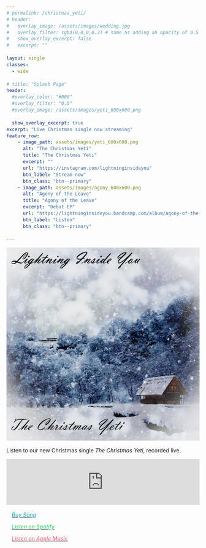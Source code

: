 ```yaml
---
# permalink: /christmas_yeti/
# header:
#   overlay_image: /assets/images/wedding.jpg
#   overlay_filter: rgba(0,0,0,0.3) # same as adding an opacity of 0.5 to a black background
#   show_overlay_excerpt: false
#   excerpt: ""

layout: single
classes:
  - wide

# title: "Splash Page"
header:
  #overlay_color: "#000"
  #overlay_filter: "0.5"
  #overlay_image: /assets/images/yeti_600x600.png
 
  show_overlay_excerpt: true
excerpt: "Live Christmas single now streaming"
feature_row:
    - image_path: assets/images/yeti_600x600.png
      alt: "The Christmas Yeti"
      title: "The Christmas Yeti"
      excerpt: ""
      url: "https://instagram.com/lightninginsideyou"
      btn_label: "Stream now"
      btn_class: "btn--primary" 
    - image_path: assets/images/agony_600x600.png
      alt: "Agony of the Leave"
      title: "Agony of the Leave"
      excerpt: "Debut EP"
      url: "https://lightninginsideyou.bandcamp.com/album/agony-of-the-leave"
      btn_label: "Listen"
      btn_class: "btn--primary"

---
```

![](/assets/images/yeti_600x600.png)

<!-- ![](christmas_yeti.assets/yeti_600x600.png) -->
Listen to our new Christmas single <i>The Christmas Yeti</i>, recorded live.
<iframe style="border: 0; width: 100%; height: 120px;" src="https://bandcamp.com/EmbeddedPlayer/track=3005642738/size=large/bgcol=ffffff/linkcol=0687f5/tracklist=false/artwork=small/transparent=true/" seamless><a href="https://lightninginsideyou.bandcamp.com/track/the-christmas-yeti">The Christmas Yeti by Lightning Inside You</a></iframe>
<style type="text/css">
    .music_links{ 
    	font-family:-apple-system,BlinkMacSystemFont,"Roboto","Segoe UI","Helvetica Neue","Lucida Grande",Arial,sans-serif;
    	Margin-left: 1em;
    	}
</style>

<a href="https://lightninginsideyou.bandcamp.com/track/the-christmas-yeti?action=buy" rel="nofollow noopener noreferrer"><i class="fab fa-bandcamp" style="color:#1DA0C3"  aria-hidden="true"><span class="music_links" style="color:#1DA0C3">Buy Song</span></i></a>

<a href="https://open.spotify.com/album/3UDOna0mHfN5ocfZKucGvl?si=XKF0c6G9Q3WsNNPOvXwRLw" rel="nofollow noopener noreferrer"><i class="fab fa-spotify" style = "color: #1DD05E"  aria-hidden="true"><span class="music_links" style = "color: #1DD05E">Listen on Spotify</span></i></a>

<a href="https://music.apple.com/us/album/the-christmas-yeti-single/1538880231" rel="nofollow noopener noreferrer"><i class="fab fa-apple" style = "color: #F25A6E"  aria-hidden="true"><span class="music_links" style = "color: #F25A6E">Listen on Apple Music</span></i></a>
